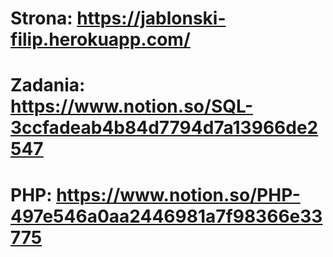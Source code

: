 # Strona: https://jablonski-filip.herokuapp.com/
# Zadania: https://www.notion.so/SQL-3ccfadeab4b84d7794d7a13966de2547
# PHP: https://www.notion.so/PHP-497e546a0aa2446981a7f98366e33775
